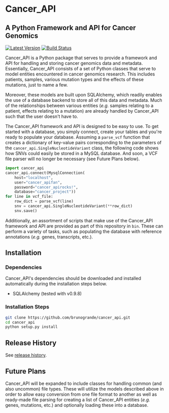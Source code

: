 # Cancer_API
## A Python Framework and API for Cancer Genomics
[![Latest Version](https://img.shields.io/pypi/v/cancer-api.svg)](https://pypi.python.org/pypi/cancer-api/)
[![Build Status](https://travis-ci.org/brunogrande/cancer_api.svg?branch=master)](https://travis-ci.org/brunogrande/cancer_api)

Cancer_API is a Python package that serves to provide a framework and API for handling and storing cancer genomics data and metadata. Essentially, Cancer_API consists of a set of Python classes that serve to model entities encountered in cancer genomics research. This includes patients, samples, various mutation types and the effects of these mutations, just to name a few. 

Moreover, these models are built upon SQLAlchemy, which readily enables the use of a database backend to store all of this data and metadata. Much of the relationships between various entities (_e.g._ samples relating to a patient, effects relating to a mutation) are already handled by Cancer_API such that the user doesn't have to.

The Cancer_API framework and API is designed to be easy to use. To get started with a database, you simply connect, create your tables and you're ready to populate your database. Assuming a `parse_vcf` function that creates a dictionary of key-value pairs corresponding to the parameters of the `cancer_api.SingleNucleotideVariant` class, the following code shows how SNVs could easily be stored in a MySQL database. And soon, a VCF file parser will no longer be necessary (see Future Plans below). 

```python
import cancer_api
cancer_api.connect(MysqlConnection(
    host="localhost", 
    user="cancer_apifan", 
    password="cancer_apirocks!", 
    database="cancer_project"))
for line in vcf_file:
    row_dict = parse_vcf(line)
    snv = cancer_api.SingleNucleotideVariant(**row_dict)
    snv.save()
```

Additionally, an assortment of scripts that make use of the Cancer_API framework and API are provided as part of this repository in `bin`. These can perform a variety of tasks, such as populating the database with reference annotations (_e.g._ genes, transcripts, etc.).

## Installation

### Dependencies

Cancer_API's dependencies should be downloaded and installed automatically during the installation steps below. 

* SQLAlchemy (tested with v0.9.8)

### Installation Steps

```bash
git clone https://github.com/brunogrande/cancer_api.git
cd cancer_api
python setup.py install
```

## Release History

See [release history](HISTORY.md).

## Future Plans

Cancer_API will be expanded to include classes for handling common (and also uncommon) file types. These will utilize the models described above in order to allow easy conversion from one file format to another as well as ready-made file parsing for creating a list of Cancer_API entities (_e.g._ genes, mutations, etc.) and optionally loading these into a database. 
